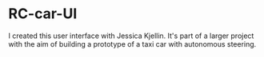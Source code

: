 # RC-car-UI
I created this user interface with Jessica Kjellin. It's part of a larger project with the aim of building a prototype of a taxi car with autonomous steering. 
